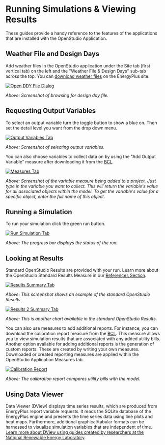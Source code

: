 <h1>Running Simulations & Viewing Results</h1>
These guides provide a handy reference to the features of the applications that are installed with the OpenStudio Application.

## Weather File and Design Days
Add weather files in the OpenStudio application under the Site tab (first vertical tab) on the left and the "Weather File & Design Days" sub-tab across the top. You can [download weather files](https://www.energyplus.net/weather) on the EnergyPlus site.

[![Open DDY File Dialog](img/run/weather_ddy.png "Click to view")](img/run/weather_ddy.png)

*Above: Screenshot of browsing for design day file.*

## Requesting Output Variables
To select an output variable turn the toggle button to show a blue on. Then set the detail level you want from the drop down menu.

[![Output Variables Tab](img/run/output_variables.png "Click to view")](img/run/output_variables.png)

*Above: Screenshot of selecting output variables.*

You can also choose variables to collect data on by using the "Add Output Variable" measure after downloading it from the [BCL](../reference/openstudio_application_interface.md#find-measures-and-find-components).

[![Measures Tab](img/run/variables_measure.png "Click to view")](img/run/variables_measure.png)

*Above: Screenshot of the variable measure being added to a project. Just type in the variable you want to collect. This will return the variable's value for all associated objects within the model. To get the variable's value for a specific object, enter the full name of this object.*

## Running a Simulation
To run your simulation click the green run button. 

[![Run Simulation Tab](img/run/run.png "Click to view")](img/run/run.png)

*Above: The progress bar displays the status of the run.*

## Looking at Results
Standard OpenStudio Results are provided with your run. Learn more about the OpenStudio Standard Results Measure in our [References Section](../reference/openstudio_results_measure.md).

[![Results Summary Tab](img/run/os_results.png "Click to view")](img/run/os_results.png)

*Above: This screenshot shows an example of the standard OpenStudio Results.*

[![Results 2 Summary Tab](img/run/reports2.png "Click to view")](img/run/reports2.png)

*Above: This is another chart available in the standard OpenStudio Results.*

You can also use measures to add additional reports. For instance, you can download the calibration report measure from the [BCL](../reference/openstudio_application_interface.md#find-measures-and-find-components). This measure allows you to view simulation results that are associated with any added utility bills. Another option available for adding additional reports is the generation of custom reports. These are created by writing your own measures. Downloaded or created reporting measures are applied within the OpenStudio Application Measures tab.

[![Calibration Report](img/run/calibration_report.png "Click to view")](img/run/calibration_report.png)

*Above: The calibration report compares utility bills with the model.*

## Using Data Viewer
Data Viewer (DView) displays time series results, which are produced from EnergyPlus report variable requests. It reads the SQLite database of the EnergyPlus engine and presents the time series data using line plots and heat maps. Furthermore, additional graphical/tabular formats can be harnessed to visualize simulation variables that are independent of time. [Learn more about DView using guides created by researchers at the National Renewable Energy Laboratory](https://github.com/NREL/wex/wiki/DView).